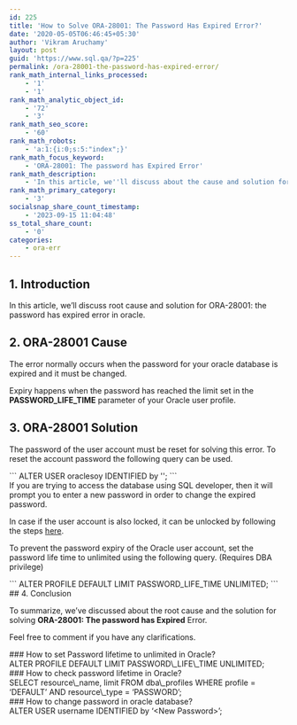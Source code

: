 ```yaml
---
id: 225
title: 'How to Solve ORA-28001: The Password Has Expired Error?'
date: '2020-05-05T06:46:45+05:30'
author: 'Vikram Aruchamy'
layout: post
guid: 'https://www.sql.qa/?p=225'
permalink: /ora-28001-the-password-has-expired-error/
rank_math_internal_links_processed:
    - '1'
    - '1'
rank_math_analytic_object_id:
    - '72'
    - '3'
rank_math_seo_score:
    - '60'
rank_math_robots:
    - 'a:1:{i:0;s:5:"index";}'
rank_math_focus_keyword:
    - 'ORA-28001: The password has Expired Error'
rank_math_description:
    - 'In this article, we''ll discuss about the cause and solution for ORA-28001: the password has Expired error in Oracle. '
rank_math_primary_category:
    - '3'
socialsnap_share_count_timestamp:
    - '2023-09-15 11:04:48'
ss_total_share_count:
    - '0'
categories:
    - ora-err
---
```


## <span class="ez-toc-section" id="1_introduction"></span>1. Introduction<span class="ez-toc-section-end"></span>

In this article, we’ll discuss root cause and solution for ORA-28001: the password has expired error in oracle.

## <span class="ez-toc-section" id="2_ora-28001_cause"></span>2. ORA-28001 Cause<span class="ez-toc-section-end"></span>

The error normally occurs when the password for your oracle database is expired and it must be changed.

Expiry happens when the password has reached the limit set in the **PASSWORD\_LIFE\_TIME** parameter of your Oracle user profile.

## <span class="ez-toc-section" id="3_ora-28001_solution"></span>3. ORA-28001 Solution<span class="ez-toc-section-end"></span>

The password of the user account must be reset for solving this error. To reset the account password the following query can be used.

<div class="wp-block-codemirror-blocks-code-block code-block">```
ALTER USER oraclesoy IDENTIFIED by '<New password>';
```

</div>If you are trying to access the database using SQL developer, then it will prompt you to enter a new password in order to change the expired password.

In case if the user account is also locked, it can be unlocked by following the steps [here](http://oracle.soy/ora-28000-the-account-is-locked-error/).

To prevent the password expiry of the Oracle user account, set the password life time to unlimited using the following query. (Requires DBA privilege)

<div class="wp-block-codemirror-blocks-code-block code-block">```
ALTER PROFILE DEFAULT LIMIT PASSWORD_LIFE_TIME UNLIMITED;
```

</div>## <span class="ez-toc-section" id="4_conclusion"></span>4. Conclusion<span class="ez-toc-section-end"></span>

To summarize, we’ve discussed about the root cause and the solution for solving **ORA-28001: The password has Expired** Error.

Feel free to comment if you have any clarifications.

<div class="rank-math-block" id="rank-math-faq"><div class="rank-math-list "><div class="rank-math-list-item" id="faq-question-1588640964332">### How to set Password lifetime to unlimited in Oracle?

<div class="rank-math-answer ">ALTER PROFILE DEFAULT LIMIT PASSWORD\_LIFE\_TIME UNLIMITED;

</div></div><div class="rank-math-list-item" id="faq-question-1588641019940">### How to check password lifetime in Oracle?

<div class="rank-math-answer ">SELECT resource\_name, limit FROM dba\_profiles WHERE profile = ‘DEFAULT’ AND resource\_type = ‘PASSWORD’;

</div></div><div class="rank-math-list-item" id="faq-question-1588641202256">### How to change password in oracle database?

<div class="rank-math-answer ">ALTER USER username IDENTIFIED by ‘&lt;New Password&gt;’;

</div></div></div></div>